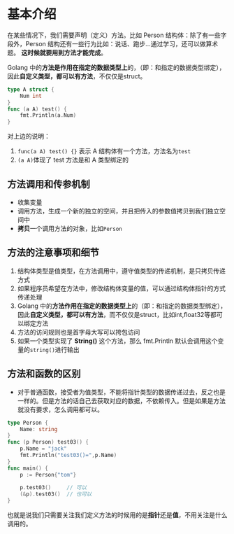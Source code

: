 # 基本介绍
在某些情况下，我们需要声明（定义）方法。比如 Person 结构体：除了有一些字段外，Person 结构还有一些行为比如：说话、跑步...通过学习，还可以做算术题。
**这时候就要用到方法才能完成**。

Golang 中的**方法是作用在指定的数据类型上**的，（即：和指定的数据类型绑定），因此**自定义类型，都可以有方法**，不仅仅是struct。
```go
type A struct {
	Num int
}
func (a A) test() {
	fmt.Println(a.Num)
}
```
对上边的说明：
1. `func(a A) test() {}` 表示 A 结构体有一个方法，方法名为`test`
2. `(a A)`体现了 test 方法是和 A 类型绑定的

## 方法调用和传参机制
- 收集变量
- 调用方法，生成一个新的独立的空间，并且把传入的参数值拷贝到我们独立空间中
- **拷贝**一个调用方法的对象，比如`Person`

## 方法的注意事项和细节
1. 结构体类型是值类型，在方法调用中，遵守值类型的传递机制，是只拷贝传递方式
2. 如果程序员希望在方法中，修改结构体变量的值，可以通过结构体指针的方式传递处理
3. Golang 中的**方法作用在指定的数据类型上**的（即：和指定的数据类型绑定），因此**自定义类型，都可以有方法**，而不仅仅是struct，比如int,float32等都可以绑定方法
4. 方法的访问规则也是首字母大写可以挎包访问
5. 如果一个类型实现了 **String()** 这个方法，那么 fmt.Println 默认会调用这个变量的`string()`进行输出

## 方法和函数的区别
- 对于普通函数，接受者为值类型，不能将指针类型的数据传递过去，反之也是一样的。但是方法的话自己去获取对应的数据，不依赖传入。但是如果是方法就没有要求，怎么调用都可以。
```go
type Person {
    Name: string
}
func (p Person) test03() {
	p.Name = "jack"
	fmt.Println("test03()=",p.Name)
}
func main() {
	p := Person{"tom"}
	
	p.test03()     // 可以 
	(&p).test03()  // 也可以
}
```
也就是说我们只需要关注我们定义方法的时候用的是**指针**还是**值**，不用关注是什么调用的。


